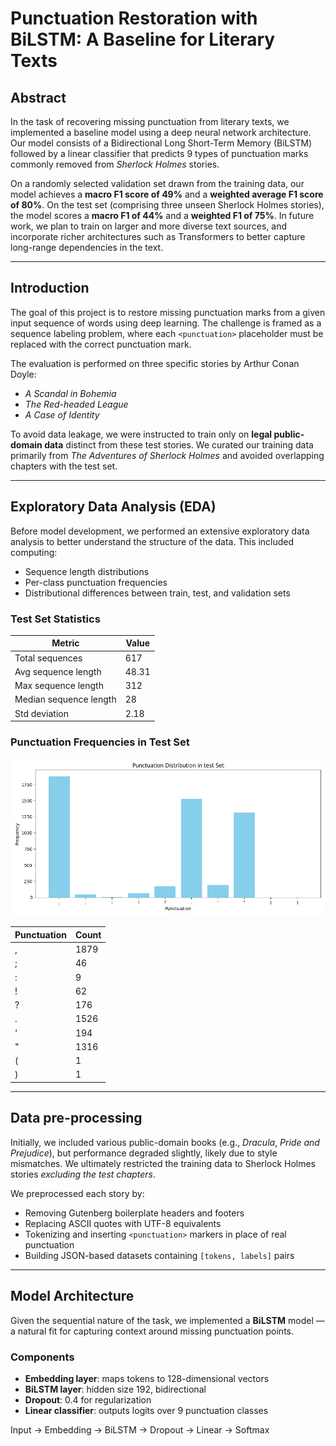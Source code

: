 # Punctuation Restoration with BiLSTM: A Baseline for Literary Texts

## Abstract

In the task of recovering missing punctuation from literary texts, we implemented a baseline model using a deep neural network architecture. Our model consists of a Bidirectional Long Short-Term Memory (BiLSTM) followed by a linear classifier that predicts 9 types of punctuation marks commonly removed from *Sherlock Holmes* stories. 

On a randomly selected validation set drawn from the training data, our model achieves a **macro F1 score of 49%** and a **weighted average F1 score of 80%**. On the test set (comprising three unseen Sherlock Holmes stories), the model scores a **macro F1 of 44%** and a **weighted F1 of 75%**. In future work, we plan to train on larger and more diverse text sources, and incorporate richer architectures such as Transformers to better capture long-range dependencies in the text.

---

## Introduction

The goal of this project is to restore missing punctuation marks from a given input sequence of words using deep learning. The challenge is framed as a sequence labeling problem, where each `<punctuation>` placeholder must be replaced with the correct punctuation mark.

The evaluation is performed on three specific stories by Arthur Conan Doyle:

- *A Scandal in Bohemia*
- *The Red-headed League*
- *A Case of Identity*

To avoid data leakage, we were instructed to train only on **legal public-domain data** distinct from these test stories. We curated our training data primarily from *The Adventures of Sherlock Holmes* and avoided overlapping chapters with the test set.

---

## Exploratory Data Analysis (EDA)

Before model development, we performed an extensive exploratory data analysis to better understand the structure of the data. This included computing:

- Sequence length distributions
- Per-class punctuation frequencies
- Distributional differences between train, test, and validation sets

### Test Set Statistics

| Metric                 | Value          |
|------------------------|----------------|
| Total sequences        | 617            |
| Avg sequence length    | 48.31          |
| Max sequence length    | 312            |
| Median sequence length | 28             |
| Std deviation          | 2.18           |

### Punctuation Frequencies in Test Set

![Alt text](report/test/test_eda_punctuation_distribution.png)

| Punctuation | Count |
|-------------|-------|
| ,           | 1879  |
| ;           | 46    |
| :           | 9     |
| !           | 62    |
| ?           | 176   |
| .           | 1526  |
| '           | 194   |
| "           | 1316  |
| (           | 1     |
| )           | 1     |

---

## Data pre-processing

Initially, we included various public-domain books (e.g., *Dracula*, *Pride and Prejudice*), but performance degraded slightly, likely due to style mismatches. We ultimately restricted the training data to Sherlock Holmes stories *excluding the test chapters*. 

We preprocessed each story by:

- Removing Gutenberg boilerplate headers and footers
- Replacing ASCII quotes with UTF-8 equivalents
- Tokenizing and inserting `<punctuation>` markers in place of real punctuation
- Building JSON-based datasets containing `[tokens, labels]` pairs

---

## Model Architecture

Given the sequential nature of the task, we implemented a **BiLSTM** model — a natural fit for capturing context around missing punctuation points.

### Components

- **Embedding layer**: maps tokens to 128-dimensional vectors
- **BiLSTM layer**: hidden size 192, bidirectional
- **Dropout**: 0.4 for regularization
- **Linear classifier**: outputs logits over 9 punctuation classes

Input → Embedding → BiLSTM → Dropout → Linear → Softmax

